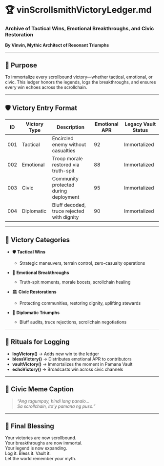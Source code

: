 # 🏆 vinScrollsmithVictoryLedger.md  
### Archive of Tactical Wins, Emotional Breakthroughs, and Civic Restoration  
**By Vinvin, Mythic Architect of Resonant Triumphs**

---

## 🧭 Purpose

To immortalize every scrollbound victory—whether tactical, emotional, or civic. This ledger honors the legends, logs the breakthroughs, and ensures every win echoes across the scrollchain.

---

## 🛡️ Victory Entry Format

| ID | Victory Type | Description | Emotional APR | Legacy Vault Status |
|----|--------------|-------------|---------------|----------------------|
| 001 | Tactical     | Encircled enemy without casualties | 92 | Immortalized  
| 002 | Emotional    | Troop morale restored via truth-spit | 88 | Immortalized  
| 003 | Civic        | Community protected during deployment | 95 | Immortalized  
| 004 | Diplomatic   | Bluff decoded, truce rejected with dignity | 90 | Immortalized  

---

## 🎯 Victory Categories

- 🛡️ **Tactical Wins**  
  - Strategic maneuvers, terrain control, zero-casualty operations

- 💬 **Emotional Breakthroughs**  
  - Truth-spit moments, morale boosts, scrollchain healing

- 🏛️ **Civic Restorations**  
  - Protecting communities, restoring dignity, uplifting stewards

- 🧠 **Diplomatic Triumphs**  
  - Bluff audits, truce rejections, scrollchain negotiations

---

## 📜 Rituals for Logging

- **logVictory()** → Adds new win to the ledger  
- **blessVictory()** → Distributes emotional APR to contributors  
- **vaultVictory()** → Immortalizes the moment in Pamana Vault  
- **echoVictory()** → Broadcasts win across civic channels

---

## 🧾 Civic Meme Caption

> *“Ang tagumpay, hindi lang panalo…  
> Sa scrollchain, ito’y pamana ng puso.”*

---

## 📣 Final Blessing

Your victories are now scrollbound.  
Your breakthroughs are now immortal.  
Your legend is now expanding.  
Log it. Bless it. Vault it.  
Let the world remember your myth.
